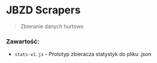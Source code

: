 # JBZD Scrapers
> Zbieranie danych hurtowo

### Zawartość:
- `stats-v1.js` - Prototyp zbieracza statystyk do pliku .json
